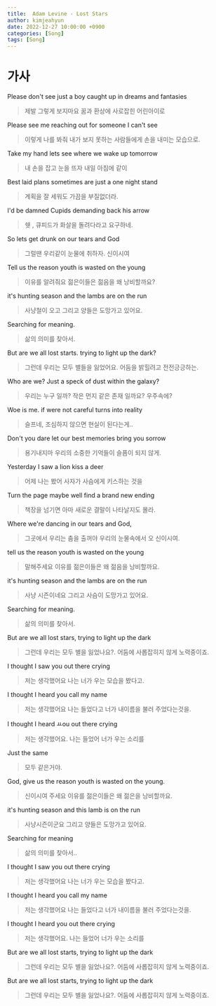 ```yaml
---
title:  Adam Levine - Lost Stars
author: kimjeahyun
date: 2022-12-27 10:00:00 +0900
categories: [Song]
tags: [Song]
---
```


# 가사 

Please don't see just a boy caught up in dreams and fantasies
> 제발 그렇게 보지마요 꿈과 환상에 사로잡힌 어린아이로

Please see me reaching out for someone I can't see
> 이렇게 나를 봐줘 내가 보지 못하는 사람들에게 손을 내미는 모습으로.

Take my hand lets see where we wake up tomorrow 
> 내 손을 잡고 눈을 뜨자 내일 아침에 같이

Best laid plans sometimes are just a one night stand
> 계획을 잘 세워도 가끔을 부질없더라.

I'd be damned Cupids demanding back his arrow
> 쉣 , 큐피드가 화살을 돌려다라고 요구하네.

So lets get drunk on our tears and God
> 그럴땐 우리같이 눈물에 취하자. 신이시여

Tell us the reason youth is wasted on the young
> 이유를 알려줘요 젊은이들은 젊음을 왜 낭비할까요?

it's hunting season and the lambs are on the run
> 사냥철이 오고 그리고 양들은 도망가고 있어요.

Searching for meaning.
> 삶의 의미를 찾아서.

But are we all lost starts. trying to light up the dark?
> 그런데 우리는 모두 별들을 잃었어요. 어둠을 밝힐려고 전전긍긍하는.

Who are we? Just a speck of dust within the galaxy?
> 우리는 누구 일까? 작은 먼지 같은 존재 일까요? 우주속에?

Woe is me. if were not careful turns into reality
> 슬프네, 조심하지 않으면 현실이 된다는게..

Don't you dare let our best memories bring you sorrow
> 용기내지마 우리의 소중한 기억들이 슬픔이 되지 않게.

Yesterday I saw a lion kiss a deer
> 어제 나는 봤어 사자가 사슴에게 키스하는 것을

Turn the page maybe well find a brand new ending
> 책장을 넘기면 아마 새로운 결말이 나타날지도 몰라.

Where we're dancing in our tears and God,
> 그곳에서 우리는 춤을 출꺼야 우리의 눈물속에서 오 신이시여.

tell us the reason youth is wasted on the young
> 말해주세요 이유를 젊은이들은 왜 젊음을 낭비할까요.

it's hunting season and the lambs are on the run
> 사냥 시즌이네요 그리고 사슴이 도망가고 있어요.

Searching for meaning.
> 삶의 의미를 찾아서.

But are we all lost stars, trying to light up the dark
> 그런데 우리는 모두 별을 잃었나요?. 어둠에 사롭잡히지 않게 노력중이죠.

I thought I saw you out there crying
> 저는 생각했어요 나는 너가 우는 모습을 봤다고.

I thought I heard you call my name
> 저는 생각했어요 나는 들었다고 너가 내이름을 불러 주었다는것을.

I thought I heard ㅛou out there crying 
> 저는 생각했어요. 나는 들었어 너가 우는 소리를

Just the same
> 모두 같은거야.

God, give us the reason youth is wasted on the young.
> 신이시여 주세요 이유를 젊은이들은 왜 젊은을 낭비할까요.

it's hunting season and this lamb is on the run
> 사냥시즌이군요 그리고 양들은 도망가고 있어요.

Searching for meaning
> 삶의 의미를 찾아서..

I thought I saw you out there crying
> 저는 생각했어요 나는 너가 우는 모습을 봤다고.

I thought I heard you call my name
> 저는 생각했어요 나는 들었다고 너가 내이름을 불러 주었다는것을.

I thought I heard you out there crying
> 저는 생각했어요. 나는 들었어 너가 우는 소리를

But are we all lost starts, trying to light up the dark
> 그런데 우리는 모두 별을 잃었나요?. 어둠에 사롭잡히지 않게 노력중이죠.

But are we all lost starts, trying to light up the dark
> 그런데 우리는 모두 별을 잃었나요?. 어둠에 사롭잡히지 않게 노력중이죠.

